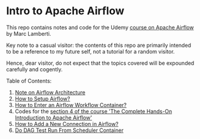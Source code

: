 # Intro to Apache Airflow

This repo contains notes and code for the Udemy [course on Apache Airflow](https://www.udemy.com/course/the-complete-hands-on-course-to-master-apache-airflow/) by Marc Lamberti.


Key note to a casual visitor: the contents of this repo are primarily intended to be a reference to my future self, not a tutorial for a random visitor. 

Hence, dear visitor, do not expect that the topics covered will be expounded carefully and cogently.


Table of Contents:
 
1. [Note on Airflow Architecture](./notes/airflow_architecture.md)
2. [How to Setup Airflow?](./notes/how_to_setup_airflow.md)
3. [How to Enter an Airflow Workflow Container?](./notes/how_to_enter_airflow_container.md)
4. Codes for the [section 4 of the course 'The Complete Hands-On Introduction to Apache Airflow'](./dags/user_processing.py)
5. [How to Add a New Connection in Airflow?](./notes/how_to_setup_connection_in_airflow.md)
6. [Do DAG Test Run From Scheduler Container](./notes/run_dag_test_inside_scheduler_container.md)
